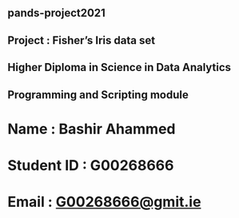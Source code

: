 ## pands-project2021
## Project : Fisher’s Iris data set

## Higher Diploma in Science in Data Analytics
## Programming and Scripting module

# Name : Bashir Ahammed
# Student ID : G00268666
# Email : G00268666@gmit.ie



